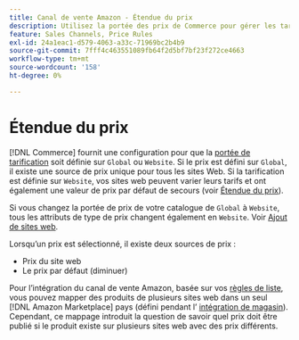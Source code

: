 ```yaml
---
title: Canal de vente Amazon - Étendue du prix
description: Utilisez la portée des prix de Commerce pour gérer les tarifs en fonction de plusieurs sites web ou à l’échelle mondiale.
feature: Sales Channels, Price Rules
exl-id: 24a1eac1-d579-4063-a33c-71969bc2b4b9
source-git-commit: 7fff4c463551089fb64f2d5bf7bf23f272ce4663
workflow-type: tm+mt
source-wordcount: '158'
ht-degree: 0%

---
```


# Étendue du prix

[!DNL Commerce] fournit une configuration pour que la [portée de tarification](https://experienceleague.adobe.com/docs/commerce-admin/config/catalog/catalog.html#price) soit définie sur `Global` ou `Website`. Si le prix est défini sur `Global`, il existe une source de prix unique pour tous les sites Web. Si la tarification est définie sur `Website`, vos sites web peuvent varier leurs tarifs et ont également une valeur de prix par défaut de secours (voir [Étendue du prix](https://experienceleague.adobe.com/docs/commerce-admin/catalog/products/pricing/catalog-price-scope.html)).

Si vous changez la portée de prix de votre catalogue de `Global` à `Website`, tous les attributs de type de prix changent également en `Website`. Voir [Ajout de sites web](https://experienceleague.adobe.com/docs/commerce-admin/stores-sales/site-store/stores.html#add-websites).

Lorsqu’un prix est sélectionné, il existe deux sources de prix :

- Prix du site web
- Le prix par défaut (diminuer)

Pour l’intégration du canal de vente Amazon, basée sur vos [règles de liste](./listing-rules.md), vous pouvez mapper des produits de plusieurs sites web dans un seul [!DNL Amazon Marketplace] pays (défini pendant l’ [intégration de magasin](./store-integration.md)). Cependant, ce mappage introduit la question de savoir quel prix doit être publié si le produit existe sur plusieurs sites web avec des prix différents.
